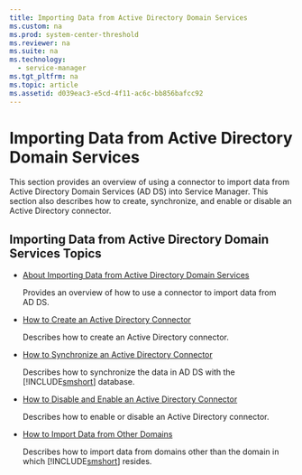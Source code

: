 ```yaml
---
title: Importing Data from Active Directory Domain Services
ms.custom: na
ms.prod: system-center-threshold
ms.reviewer: na
ms.suite: na
ms.technology: 
  - service-manager
ms.tgt_pltfrm: na
ms.topic: article
ms.assetid: d039eac3-e5cd-4f11-ac6c-bb856bafcc92
---
```

# Importing Data from Active Directory Domain Services
This section provides an overview of using a connector to import data from Active Directory Domain Services \(AD DS\) into Service Manager. This section also describes how to create, synchronize, and enable or disable an Active Directory connector.

## Importing Data from Active Directory Domain Services Topics

-   [About Importing Data from Active Directory Domain Services](About-Importing-Data-from-Active-Directory-Domain-Services.md)

    Provides an overview of how to use a connector to import data from AD DS.

-   [How to Create an Active Directory Connector](How-to-Create-an-Active-Directory-Connector.md)

    Describes how to create an Active Directory connector.

-   [How to Synchronize an Active Directory Connector](How-to-Synchronize-an-Active-Directory-Connector.md)

    Describes how to synchronize the data in AD DS with the [!INCLUDE[smshort](Token/smshort_md.md)] database.

-   [How to Disable and Enable an Active Directory Connector](How-to-Disable-and-Enable-an-Active-Directory-Connector.md)

    Describes how to enable or disable an Active Directory connector.

-   [How to Import Data from Other Domains](How-to-Import-Data-from-Other-Domains.md)

    Describes how to import data from domains other than the domain in which [!INCLUDE[smshort](Token/smshort_md.md)] resides.


